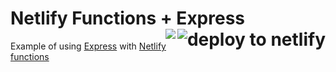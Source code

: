<h1>Netlify Functions + Express
<a href="https://app.netlify.com/start/deploy?repository=https://github.com/netlify-labs/netlify-functions-express">
  <img align="right" src="https://www.netlify.com/img/deploy/button.svg" class="deploy-button" alt="deploy to netlify">
</a>
<a href='https://app.netlify.com/sites/express-via-functions/deploys'><img align="right" src='https://api.netlify.com/api/v1/badges/80908bc1-8d73-40f9-bcce-792cd7211146/deploy-status'/></a>
</h1>

Example of using [Express](https://expressjs.com/) with [Netlify functions](https://www.netlify.com/docs/functions/)
